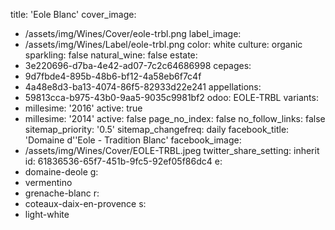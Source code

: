 title: 'Eole Blanc'
cover_image:
  - /assets/img/Wines/Cover/eole-trbl.png
label_image:
  - /assets/img/Wines/Label/eole-trbl.png
color: white
culture: organic
sparkling: false
natural_wine: false
estate:
  - 3e220696-d7ba-4e42-ad07-7c2c64686998
cepages:
  - 9d7fbde4-895b-48b6-bf12-4a58eb6f7c4f
  - 4a48e8d3-ba13-4074-86f5-82933d22e241
appellations:
  - 59813cca-b975-43b0-9aa5-9035c9981bf2
odoo: EOLE-TRBL
variants:
  -
    millesime: '2016'
    active: true
  -
    millesime: '2014'
    active: false
page_no_index: false
no_follow_links: false
sitemap_priority: '0.5'
sitemap_changefreq: daily
facebook_title: 'Domaine d''Eole - Tradition Blanc'
facebook_image:
  - /assets/img/Wines/Cover/EOLE-TRBL.jpeg
twitter_share_setting: inherit
id: 61836536-65f7-451b-9fc5-92ef05f86dc4
e:
  - domaine-deole
g:
  - vermentino
  - grenache-blanc
r:
  - coteaux-daix-en-provence
s:
  - light-white
